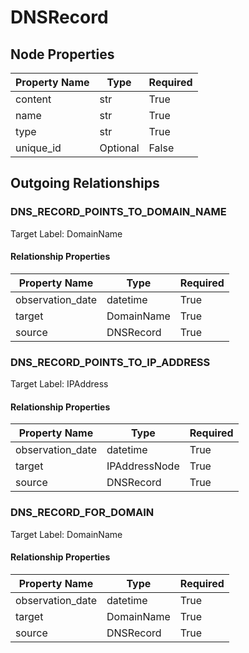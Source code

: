 
# DNSRecord

## Node Properties

| Property Name | Type | Required |
| ------------- | ---- | -------- |
| content | str | True |
| name | str | True |
| type | str | True |
| unique_id | Optional | False |



## Outgoing Relationships

### DNS_RECORD_POINTS_TO_DOMAIN_NAME

Target Label: DomainName

#### Relationship Properties

| Property Name | Type | Required |
| ------------- | ---- | -------- |
| observation_date | datetime | True |
| target | DomainName | True |
| source | DNSRecord | True |


### DNS_RECORD_POINTS_TO_IP_ADDRESS

Target Label: IPAddress

#### Relationship Properties

| Property Name | Type | Required |
| ------------- | ---- | -------- |
| observation_date | datetime | True |
| target | IPAddressNode | True |
| source | DNSRecord | True |


### DNS_RECORD_FOR_DOMAIN

Target Label: DomainName

#### Relationship Properties

| Property Name | Type | Required |
| ------------- | ---- | -------- |
| observation_date | datetime | True |
| target | DomainName | True |
| source | DNSRecord | True |




